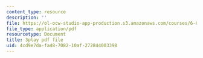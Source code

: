 ```yaml
---
content_type: resource
description: ''
file: https://ol-ocw-studio-app-production.s3.amazonaws.com/courses/6-042j-mathematics-for-computer-science-fall-2010/4cd9e7dafa48708210af272844003398_GJpt_3ie4WU.pdf
file_type: application/pdf
resourcetype: Document
title: 3play pdf file
uid: 4cd9e7da-fa48-7082-10af-272844003398
---
```

